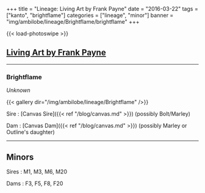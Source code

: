 +++
title = "Lineage: Living Art by Frank Payne"
date = "2016-03-22"
tags = ["kanto", "brightflame"]
categories = ["lineage", "minor"]
banner = "img/ambilobe/lineage/Brightflame/brightflame"
+++

{{< load-photoswipe >}}

## [Living Art by Frank Payne](https://www.livingartbyfrankpayne.com/)
---

### Brightflame
*Unknown*

{{< gallery dir="/img/ambilobe/lineage/Brightflame" />}}

Sire
: [Canvas Sire]({{< ref "/blog/canvas.md" >}}) (possibly Bolt/Marley)

Dam
: [Canvas Dam]({{< ref "/blog/canvas.md" >}}) (possibly Marley or Outline's daughter)

---

## Minors

Sires
: M1, M3, M6, M20

Dams
: F3, F5, F8, F20